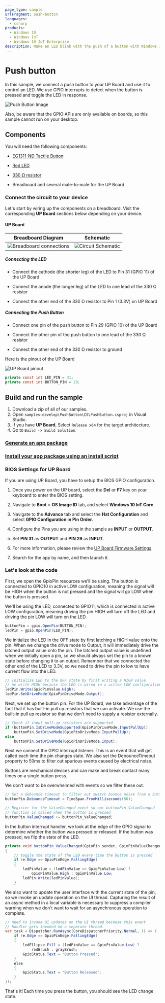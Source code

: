 ```yaml
---
page_type: sample
urlFragment: push-button
languages:
  - csharp
products:
  - Windows 10
  - Windows IoT 
  - Windows 10 IoT Enterprise
description: Make an LED blink with the push of a button with Windows 10 IoT Enterprise.
---
```


# Push button

In this sample, we connect a push button to your UP Board and use it to control an LED. We use GPIO interrupts to detect when the button is pressed and toggle the LED in response.

![Push Button Image](../Resources/PushButtonSample.png)

Also, be aware that the GPIO APIs are only available on boards, so this sample cannot run on your desktop.

## Components

You will need the following components:

* [EG1311-ND Tactile Button](http://www.digikey.com/product-detail/en/320.02E11.08BLK/EG1311-ND/101397)

* [Red LED](http://www.digikey.com/product-detail/en/C5SMF-RJS-CT0W0BB1/C5SMF-RJS-CT0W0BB1-ND/2341832)

* [330 &#x2126; resistor](http://www.digikey.com/product-detail/en/CFR-25JB-52-330R/330QBK-ND/1636)

* Breadboard and several male-to-male for the UP Board.

### Connect the circuit to your device

Let's start by wiring up the components on a breadboard. Visit the corresponding **UP Board** sections below depending on your device.

#### UP Board

| Breadboard Diagram                                                                        | Schematic                                                                          |
| ----------------------------------------------------------------------------------------- | ---------------------------------------------------------------------------------- |
| ![Breadboard connections](../../Resources/Upboard_PushButton_bb.png)      | ![Circuit Schematic](../../Resources/Upboard_PushButton_schem.png) |


##### Connecting the LED

* Connect the cathode (the shorter leg) of the LED to Pin 31 (GPIO 11) of the UP Board

* Connect the anode (the longer leg) of the LED to one lead of the 330 &#x2126; resistor

* Connect the other end of the 330 &#x2126; resistor to Pin 1 (3.3V) on UP Board

##### Connecting the Push Button

* Connect one pin of the push button to Pin 29 (GPIO 10) of the UP Board

* Connect the other pin of the push button to one lead of the 330 &#x2126; resistor

* Connect the other end of the 330 &#x2126; resistor to ground

Here is the pinout of the UP Board

![UP Board pinout](../Resources/Upboard_Pinout.png)


```csharp
private const int LED_PIN = 31;
private const int BUTTON_PIN = 29;
```

## Build and run the sample

1. Download a zip of all of our samples.
1. Open `samples-develop\PushButton\CS\PushButton.csproj` in Visual Studio.
1. If you have **UP Board**, Select `Release x64` for the target architecture.
1. Go to `Build -> Build Solution`.

### [Generate an app package](https://docs.microsoft.com/windows/msix/package/packaging-uwp-apps#generate-an-app-package)

### [Install your app package using an install script](https://docs.microsoft.com/windows/msix/package/packaging-uwp-apps#install-your-app-package-using-an-install-script)

### BIOS Settings for UP Board 

If you are using UP Board, you have to setup the BIOS GPIO configuration.

1. Once you power on the UP board, select the **Del** or **F7** key on your keyboard to enter the BIOS setting.

1. Navigate to **Boot** > **OS Image ID** tab, and select **Windows 10 IoT Core**.
	
1. Navigate to the **Advance** tab and select the **Hat Configuration** and select **GPIO Configuration in Pin Order**.

1. Configure the Pins you are using in the sample as **INPUT** or **OUTPUT**.

1. Set **PIN 31** as **OUTPUT** and **PIN 29** as **INPUT**.

1. For more information, please review the [UP Board Firmware Settings](https://www.annabooks.com/Articles/Articles_IoT10/Windows-10-IoT-UP-Board-BIOS-RHPROXY-Rev1.3.pdf).

1. Search for the app by name, and then launch it.

### Let's look at the code

First, we open the GpioPin resources we'll be using. The button is connected to GPIO10 in active LOW configuration, meaning the signal will be HIGH when the button is not pressed and the signal will go LOW when the button is pressed.

We'll be using the LED, connected to GPIO11, which is connected in active LOW configuration, meaning driving the pin HIGH will turn off the LED and driving the pin LOW will turn on the LED.

```csharp
buttonPin = gpio.OpenPin(BUTTON_PIN);
ledPin = gpio.OpenPin(LED_PIN);
```

We initialize the LED in the OFF state by first latching a HIGH value onto the pin. When we change the drive mode to Output, it will immediately drive the latched output value onto the pin. The latched output value is undefined when we initially open a pin, so we should always set the pin to a known state before changing it to an output. Remember that we connected the other end of the LED to 3.3V, so we need to drive the pin to low to have current flow into the LED.

```csharp
// Initialize LED to the OFF state by first writing a HIGH value
// We write HIGH because the LED is wired in a active LOW configuration
ledPin.Write(GpioPinValue.High); 
ledPin.SetDriveMode(GpioPinDriveMode.Output);
```

Next, we set up the button pin. For the UP Board, we take advantage of the fact that it has 
built-in pull up resistors that we can activate. We use the built-in pull up resistor so that we don't need to supply a resistor externally. 

```csharp
// Check if input pull-up resistors are supported
if (buttonPin.IsDriveModeSupported(GpioPinDriveMode.InputPullUp))
	buttonPin.SetDriveMode(GpioPinDriveMode.InputPullUp);
else
	buttonPin.SetDriveMode(GpioPinDriveMode.Input);
```

Next we connect the GPIO interrupt listener. This is an event that will get called each time the pin changes state. We also set the DebounceTimeout property to 50ms to filter out spurious events caused by electrical noise.

Buttons are mechanical devices and can make and break contact many times on a single button press. 

We don't want to be overwhelmed with events so we filter these out.

```csharp
// Set a debounce timeout to filter out switch bounce noise from a button press
buttonPin.DebounceTimeout = TimeSpan.FromMilliseconds(50);

// Register for the ValueChanged event so our buttonPin_ValueChanged 
// function is called when the button is pressed
buttonPin.ValueChanged += buttonPin_ValueChanged;
```

In the button interrupt handler, we look at the edge of the GPIO signal to determine whether the button was pressed or released. If the button was pressed, we flip the state of the LED.

```csharp
private void buttonPin_ValueChanged(GpioPin sender, GpioPinValueChangedEventArgs e)
{
	// toggle the state of the LED every time the button is pressed
	if (e.Edge == GpioPinEdge.FallingEdge)
	{
		ledPinValue = (ledPinValue == GpioPinValue.Low) ?
			GpioPinValue.High : GpioPinValue.Low;
		ledPin.Write(ledPinValue);
	}
```

We also want to update the user interface with the current state of the pin, so we invoke an update operation on the UI thread. Capturing the result of an async method in a local variable is necessary to suppress a compiler warning when we don't want to wait for an asynchronous operation to complete.

```csharp
// need to invoke UI updates on the UI thread because this event
// handler gets invoked on a separate thread.
var task = Dispatcher.RunAsync(CoreDispatcherPriority.Normal, () => {
	if (e.Edge == GpioPinEdge.FallingEdge)
	{
		ledEllipse.Fill = (ledPinValue == GpioPinValue.Low) ? 
			redBrush : grayBrush;
		GpioStatus.Text = "Button Pressed";
	}
	else
	{
		GpioStatus.Text = "Button Released";
	}
});
```

That's it! Each time you press the button, you should see the LED change state.
